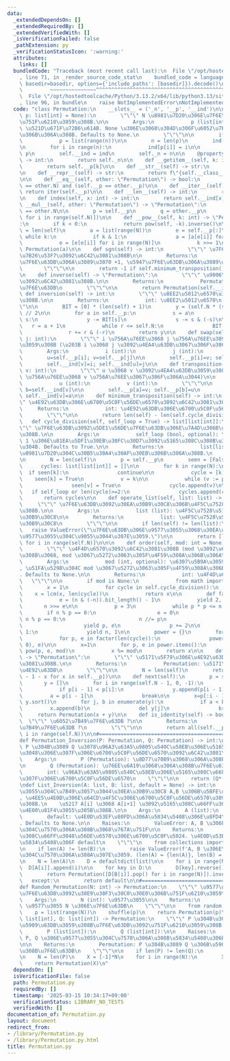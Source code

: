 ```yaml
---
data:
  _extendedDependsOn: []
  _extendedRequiredBy: []
  _extendedVerifiedWith: []
  _isVerificationFailed: false
  _pathExtension: py
  _verificationStatusIcon: ':warning:'
  attributes:
    links: []
  bundledCode: "Traceback (most recent call last):\n  File \"/opt/hostedtoolcache/Python/3.13.2/x64/lib/python3.13/site-packages/onlinejudge_verify/documentation/build.py\"\
    , line 71, in _render_source_code_stat\n    bundled_code = language.bundle(stat.path,\
    \ basedir=basedir, options={'include_paths': [basedir]}).decode()\n          \
    \         ~~~~~~~~~~~~~~~^^^^^^^^^^^^^^^^^^^^^^^^^^^^^^^^^^^^^^^^^^^^^^^^^^^^^^^^^^^^^^^^^^\n\
    \  File \"/opt/hostedtoolcache/Python/3.13.2/x64/lib/python3.13/site-packages/onlinejudge_verify/languages/python.py\"\
    , line 96, in bundle\n    raise NotImplementedError\nNotImplementedError\n"
  code: "class Permutation:\n    __slots__ = ('_n', '__p', '__ind')\n\n    def __init__(self,\
    \ p: list[int] = None):\n        \"\"\" N \u8981\u7D20\u306E\u7F6E\u63DB\u3092\
    \u751F\u6210\u3059\u308B.\n\n        Args:\n            p (list[int], optional):\
    \ \u521D\u671F\u72B6\u614B. None \u306E\u3068\u304D\u306F\u6052\u7B49\u7F6E\u63DB\
    \u306B\u306A\u308B. Defaults to None.\n        \"\"\"\n\n        if p is None:\n\
    \            p = list(range(n))\n\n        n = len(p)\n        ind = [0] * n\n\
    \n        for i in range(n):\n            ind[p[i]] = i\n\n        self.__p =\
    \ p\n        self.__ind = ind\n        self._n = n\n\n    @property\n    def N(self)\
    \ -> int:\n        return self._n\n\n    def __getitem__(self, k: int) -> int:\n\
    \        return self.__p[k]\n\n    def __str__(self) -> str:\n        return str(self.__p)\n\
    \n    def __repr__(self) -> str:\n        return f\"{self.__class__.__name__}({self.p})\"\
    \n\n    def __eq__(self, other: \"Permutation\") -> bool:\n        return (self.N\
    \ == other.N) and (self.__p == other.__p)\n\n    def __iter__(self):\n       \
    \ return iter(self.__p)\n\n    def __len__(self) -> int:\n        return self.N\n\
    \n    def index(self, x: int) -> int:\n        return self.__ind[x]\n\n    def\
    \ __mul__(self, other: \"Permutation\") -> \"Permutation\":\n        assert self.N\
    \ == other.N\n\n        p = self.__p\n        q = other.__p\n        return Permutation([p[q[i]]\
    \ for i in range(self.N)])\n\n    def __pow__(self, k: int) -> \"Permutation\"\
    :\n        if k < 0:\n            return pow(self, -k).inverse()\n\n        N\
    \ = len(self)\n        a = list(range(N))\n        e = self.__p[:]\n\n       \
    \ while k:\n            if k & 1:\n                a = [a[e[i]] for i in range(N)]\n\
    \            e = [e[e[i]] for i in range(N)]\n            k >>= 1\n\n        return\
    \ Permutation(a)\n\n    def sgn(self) -> int:\n        \"\"\" \u7F6E\u63DB\u306E\
    \u7B26\u53F7\u3092\u6C42\u3081\u308B\n\n        Returns:\n            int: \u5076\
    \u7F6E\u63DB\u306A\u3089\u3070 +1, \u5947\u7F6E\u63DB\u306A\u3089\u3070 -1\n \
    \       \"\"\"\n\n        return -1 if self.minimum_transposition() % 2 else 1\n\
    \n    def inverse(self) -> \"Permutation\":\n        \"\"\" \u9006\u7F6E\u63DB\
    \u3092\u6C42\u3081\u308B.\n\n        Returns:\n            Permutation: \u9006\
    \u7F6E\u63DB\n        \"\"\"\n\n        return Permutation(self.__ind)\n\n   \
    \ def inversion(self) -> int:\n        \"\"\" \u8EE2\u5012\u6570\u3092\u6C42\u3081\
    \u308B.\n\n        Returns:\n            int: \u8EE2\u5012\u6570\n        \"\"\
    \"\n\n        BIT = [0] * (len(self) + 1)\n        y = (self.N * (self.N - 1))\
    \ // 2\n\n        for a in self.__p:\n            s = a\n            while 1 <=\
    \ s:\n                y -= BIT[s]\n                s -= s & (-s)\n\n         \
    \   r = a + 1\n            while r <= self.N:\n                BIT[r] += 1\n \
    \               r += r & (-r)\n        return y\n\n    def swap(self, i: int,\
    \ j: int):\n        \"\"\" i \u756A\u76EE\u3068 j \u756A\u76EE\u3092\u4EA4\u63DB\
    \u3059\u308B (\u203B i \u3068 j \u3092\u4EA4\u63DB\u3067\u306F\u306A\u3044)\n\n\
    \        Args:\n            i (int):\n            j (int):\n        \"\"\"\n\n\
    \        u=self.__p[i]; v=self.__p[j]\n\n        self.__p[i]=v; self.__p[j]=u\n\
    \        self.__ind[v]=i; self.__ind[u]=j\n\n    def transposition(self, u: int,\
    \ v: int):\n        \"\"\" u \u3068 v \u3092\u4EA4\u63DB\u3059\u308B (\u203B u\
    \ \u756A\u76EE\u3068 v \u756A\u76EE\u3067\u306F\u306A\u3044)\n\n        Args:\n\
    \            u (int):\n            v (int):\n        \"\"\"\n\n        a=self.__ind[u];\
    \ b=self.__ind[v]\n\n        self.__p[a]=v; self.__p[b]=u\n        self.__ind[u]=b;\
    \ self.__ind[v]=a\n\n    def minimum_transposition(self) -> int:\n        \"\"\
    \" \u4E92\u63DB\u306E\u6700\u5C0F\u56DE\u6570\u3092\u6C42\u3081\u308B.\n\n   \
    \     Returns:\n            int: \u4E92\u63DB\u306E\u6700\u5C0F\u56DE\u6570\n\
    \        \"\"\"\n\n        return len(self) - len(self.cycle_division())\n\n \
    \   def cycle_division(self, self_loop = True) -> list[list[int]]:\n        \"\
    \"\" \u7F6E\u63DB\u3092\u5DE1\u56DE\u7F6E\u63DB\u306E\u7A4D\u306B\u5206\u89E3\u3059\
    \u308B.\n\n        Args:\n            self_loop (bool, optional): \u9577\u3055\
    \ 1 \u306E\u81EA\u5DF1\u30EB\u30FC\u30D7\u3092\u5165\u308C\u308B\u304B\u3069\u3046\
    \u304B. Defaults to True.\n\n        Returns:\n            list[list[int]]: \u5404\
    \u8981\u7D20\u304C\u30B5\u30A4\u30AF\u30EB\u306B\u306A\u308B.\n        \"\"\"\n\
    \n        N = len(self)\n        p = self.__p\n        seen = [False] * N\n  \
    \      cycles: list[list[int]] = []\n\n        for k in range(N):\n          \
    \  if seen[k]:\n                continue\n\n            cycle = [k]\n        \
    \    seen[k] = True\n            v = k\n\n            while (v := p[v]) != k:\n\
    \                seen[v] = True\n                cycle.append(v)\n\n         \
    \   if self_loop or len(cycle)>=2:\n                cycles.append(cycle)\n\n \
    \       return cycles\n\n    def operate_list(self, list: list) -> list:\n   \
    \     \"\"\" \u7F6E\u63DB\u3092\u30EA\u30B9\u30C8\u306B\u4F5C\u7528\u3055\u305B\
    \u308B.\n\n        Args:\n            list (list): \u4F5C\u7528\u5148\u306E\u30EA\
    \u30B9\u30C8\n\n        Returns:\n            list: \u4F5C\u7528\u5F8C\u306E\u30EA\
    \u30B9\u30C8\n        \"\"\"\n\n        if len(self) != len(list):\n         \
    \   raise ValueError(\"\u7F6E\u63DB\u306E\u9577\u3055\u3068\u30EA\u30B9\u30C8\u306E\
    \u9577\u3055\u304C\u9055\u3044\u307E\u3059.\")\n\n        return [list[self.__ind[i]]\
    \ for i in range(self.N)]\n\n\n    def order(self, mod: int = None) -> int:\n\
    \        \"\"\" \u4F4D\u6570\u3092\u6C42\u3081\u308B (mod \u3092\u6307\u5B9A\u3059\
    \u308B\u3068, mod \u3067\u5272\u3063\u305F\u4F59\u308A\u306B\u306A\u308B).\n\n\
    \        Args:\n            mod (int, optional): \u6307\u5B9A\u3059\u308B\u3068\
    , \u51FA\u529B\u304C mod \u3067\u5272\u3063\u305F\u4F59\u308A\u306B\u306A\u308B\
    . Defaults to None.\n\n        Returns:\n            int: \u4F4D\u6570\n     \
    \   \"\"\"\n\n        if mod is None:\n            from math import lcm\n    \
    \        x = 1\n            for cycle in self.cycle_division():\n            \
    \    x = lcm(x, len(cycle))\n            return x\n\n        def factor(n):\n\
    \            e = (n & (-n)).bit_length() - 1\n            yield 2, e\n\n     \
    \       n >>= e\n\n            p = 3\n            while p * p <= n:\n        \
    \        if n % p == 0:\n                    e = 0\n                    while\
    \ n % p == 0:\n                        n //= p\n                        e += 1\n\
    \                    yield p, e\n                p += 2\n\n            if n >\
    \ 1:\n                yield n, 1\n\n        power = {}\n        for cycle in self.cycle_division():\n\
    \            for p, e in factor(len(cycle)):\n                power[p] = max(power.get(p,\
    \ 0), e)\n\n        x=1\n        for p, e in power.items():\n            x *=\
    \ pow(p, e, mod)\n            x %= mod\n        return x\n\n    def conjugate(self)\
    \ -> \"Permutation\":\n        \"\"\" \u5171\u5F79\u306E\u4E92\u63DB\u3092\u6C42\
    \u3081\u308B.\n\n        Returns:\n            Permutation: \u5171\u5F79\u306E\
    \u4E92\u63DB\n        \"\"\"\n\n        N = len(self)\n        return Permutation([N\
    \ - 1 - x for x in self.__p])\n\n    def next(self):\n        p = self.__p\n \
    \       y = []\n        for i in range(self.N - 1, 0, -1):\n            y.append(p[i])\n\
    \            if p[i - 1] < p[i]:\n                y.append(p[i - 1])\n       \
    \         a = p[i - 1]\n                break\n\n        x=p[:i - 1]\n       \
    \ y.sort()\n        for j, b in enumerate(y):\n            if a < b:\n       \
    \         x.append(b)\n                del y[j]\n                break\n\n   \
    \     return Permutation(x + y)\n\n    def is_identity(self) -> bool:\n      \
    \  \"\"\" \u6052\u7B49\u7F6E\u63DB ?\n\n        Returns:\n            bool: \u6052\
    \u7B49\u7F6E\u63DB ?\n        \"\"\"\n\n        return all(self.__p[i] == i for\
    \ i in range(self.N))\n\n#=================================================\n\
    def Permutation_Inversion(P: Permutation, Q: Permutation) -> int:\n    \"\"\"\
    \ P \u304B\u3089 Q \u3078\u96A3\u63A5\u9805\u540C\u58EB\u306E\u5165\u308C\u66FF\
    \u3048\u306E\u307F\u306E\u6700\u5C0F\u56DE\u6570\u3092\u6C42\u3081\u308B.\n\n\
    \    Args:\n        P (Permutation): \u8D77\u70B9\u3068\u306A\u308B\u7F6E\u63DB\
    \n        Q (Permutation): \u76EE\u6A19\u3068\u306A\u308B\u7F6E\u63DB\n\n    Returns:\n\
    \        int: \u96A3\u63A5\u9805\u540C\u58EB\u306E\u5165\u308C\u66FF\u3048\u306E\
    \u307F\u306E\u6700\u5C0F\u56DE\u6570\n    \"\"\"\n\n    return (Q*(P.inverse())).inversion()\n\
    \ndef List_Inversion(A: list, B: list, default = None) -> int:\n    \"\"\" \u9577\
    \u3055\u304C\u7B49\u3057\u3044\u30EA\u30B9\u30C8 A,B \u306B\u5BFE\u3057\u3066\
    , \u4EE5\u4E0B\u306E\u64CD\u4F5C\u306E\u6700\u5C0F\u56DE\u6570\u3092\u6C42\u3081\
    \u308B.\n    \u5217 A[i] \u3068 A[i+1] \u3092\u5165\u308C\u66FF\u3048, B \u3068\
    \u4E00\u81F4\u3055\u305B\u308B.\n\n    Args:\n        A (list):\n        B (list):\n\
    \        default: \u4E0D\u53EF\u80FD\u306A\u5834\u5408\u306E\u8FD4\u308A\u5024\
    . Defaults to None.\n\n    Raises:\n        ValueError: A, B \u306E\u9577\u3055\
    \u304C\u7570\u306A\u308B\u3068\u767A\u751F\n\n    Returns:\n        int: \u5165\
    \u308C\u66FF\u3048\u56DE\u6570\u306E\u6700\u5C0F\u5024. \u4E0D\u53EF\u80FD\u306A\
    \u5834\u5408\u306F default\n    \"\"\"\n    from collections import defaultdict\n\
    \n    if len(A) != len(B):\n        raise ValueError(f'A, B \u306E\u9577\u3055\
    \u304C\u7570\u306A\u308A\u307E\u3059. (len(A) = {len(A)}, len(B) = {len(B)})')\n\
    \n    N = len(A)\n    D = defaultdict(list)\n\n    for i in range(N):\n      \
    \  D[A[i]].append(i)\n\n    for key in D:\n        D[key].reverse()\n\n    try:\n\
    \        return Permutation([D[B[i]].pop() for i in range(N)]).inversion()\n \
    \   except:\n        return default\n\n#=================================================\n\
    def Random_Permutation(N: int) -> Permutation:\n    \"\"\" \u9577\u3055 N \u306E\
    \u7F6E\u63DB\u3092\u30E9\u30F3\u30C0\u30E0\u306B\u751F\u6210\u3059\u308B.\n\n\
    \    Args:\n        N (int): \u9577\u3055\n\n    Returns:\n        Permutation:\
    \ \u9577\u3055 N \u306E\u7F6E\u63DB\n    \"\"\"\n\n    from random import shuffle\n\
    \    p = list(range(N))\n    shuffle(p)\n    return Permutation(p)\n\ndef Generate_Permutation(P:\
    \ list[int], Q: list[int]) -> Permutation:\n    \"\"\" P \u304B\u3089 Q \u306B\
    \u5909\u63DB\u3059\u308B\u7F6E\u63DB\u3092\u751F\u6210\u3059\u308B.\n\n    Args:\n\
    \        P (list[int]):\n        Q (list[int]):\n\n    Raises:\n        ValueError:\
    \ P, Q \u306E\u9577\u3055\u304C\u7570\u306A\u308B\u5834\u5408\u306B\u767A\u751F\
    \n\n    Returns:\n        Permutation: P \u304B\u3089 Q \u306B\u5909\u63DB\u3059\
    \u308B\u7F6E\u63DB\n    \"\"\"\n\n    if len(P) != len(Q):\n        raise ValueError\n\
    \n    N = len(P)\n    X = [-1]*N\n    for i in range(N):\n        X[P[i]] = Q[i]\n\
    \    return Permutation(X)\n"
  dependsOn: []
  isVerificationFile: false
  path: Permutation.py
  requiredBy: []
  timestamp: '2025-03-15 10:34:17+09:00'
  verificationStatus: LIBRARY_NO_TESTS
  verifiedWith: []
documentation_of: Permutation.py
layout: document
redirect_from:
- /library/Permutation.py
- /library/Permutation.py.html
title: Permutation.py
---
```

